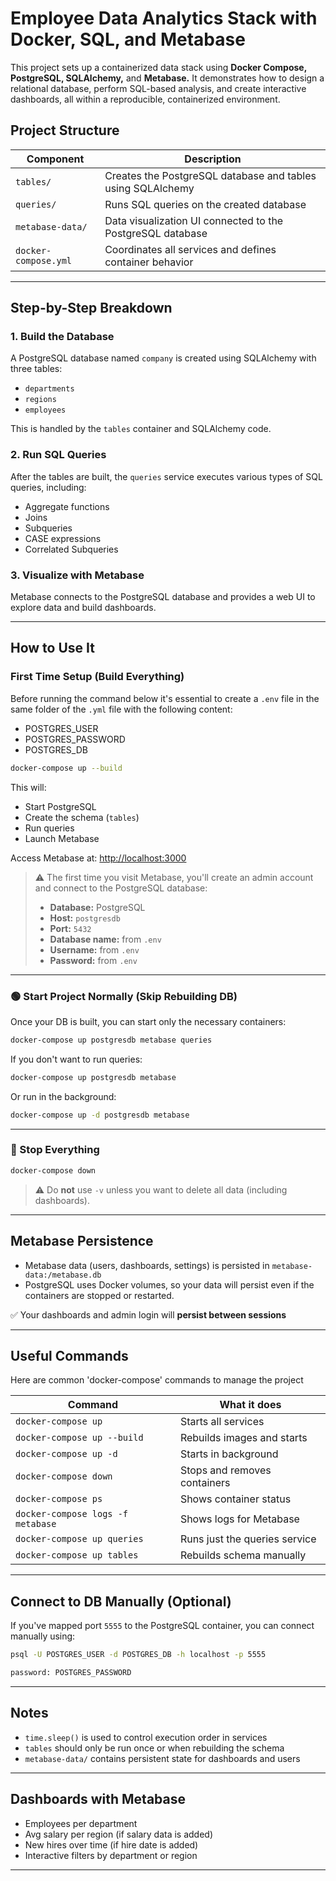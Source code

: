 # Employee Data Analytics Stack with Docker, SQL, and Metabase

This project sets up a containerized data stack using **Docker Compose, PostgreSQL, SQLAlchemy,** and **Metabase.**
It demonstrates how to design a relational database, perform SQL-based analysis, and create interactive dashboards, all within a reproducible, containerized environment.

## Project Structure

| Component            | Description                                                 |
| -------------------- | ----------------------------------------------------------- |
| `tables/`            | Creates the PostgreSQL database and tables using SQLAlchemy |
| `queries/`           | Runs SQL queries on the created database                    |
| `metabase-data/`           | Data visualization UI connected to the PostgreSQL database  |
| `docker-compose.yml` | Coordinates all services and defines container behavior     |

---

## Step-by-Step Breakdown

### 1. Build the Database

A PostgreSQL database named `company` is created using SQLAlchemy with three tables:

* `departments`
* `regions`
* `employees`

This is handled by the `tables` container and SQLAlchemy code.

### 2. Run SQL Queries

After the tables are built, the `queries` service executes various types of SQL queries, including:

* Aggregate functions
* Joins
* Subqueries
* CASE expressions
* Correlated Subqueries

### 3. Visualize with Metabase

Metabase connects to the PostgreSQL database and provides a web UI to explore data and build dashboards.

---

## How to Use It

### First Time Setup (Build Everything)

Before running the command below it's essential to create a `.env` file in the same folder of the `.yml` file with the following content:

- POSTGRES_USER
- POSTGRES_PASSWORD
- POSTGRES_DB

```bash
docker-compose up --build
```

This will:

* Start PostgreSQL
* Create the schema (`tables`)
* Run queries
* Launch Metabase

Access Metabase at: [http://localhost:3000](http://localhost:3000)

> ⚠️ The first time you visit Metabase, you'll create an admin account and connect to the PostgreSQL database:
>
> * **Database:** PostgreSQL
> * **Host:** `postgresdb`
> * **Port:** `5432`
> * **Database name:** from `.env`
> * **Username:** from `.env`
> * **Password:** from `.env`

---

### 🟢 Start Project Normally (Skip Rebuilding DB)

Once your DB is built, you can start only the necessary containers:

```bash
docker-compose up postgresdb metabase queries
```

If you don't want to run queries:

```bash
docker-compose up postgresdb metabase
```

Or run in the background:

```bash
docker-compose up -d postgresdb metabase
```

---

### 🛑 Stop Everything

```bash
docker-compose down
```

> ⚠️ Do **not** use `-v` unless you want to delete all data (including dashboards).

---

## Metabase Persistence

* Metabase data (users, dashboards, settings) is persisted in `metabase-data:/metabase.db`
* PostgreSQL uses Docker volumes, so your data will persist even if the containers are stopped or restarted.

✅ Your dashboards and admin login will **persist between sessions**

---

## Useful Commands

Here are common 'docker-compose' commands to manage the project

| Command                           | What it does                  |
| --------------------------------- | ----------------------------- |
| `docker-compose up`               | Starts all services           |
| `docker-compose up --build`       | Rebuilds images and starts    |
| `docker-compose up -d`            | Starts in background          |
| `docker-compose down`             | Stops and removes containers  |
| `docker-compose ps`               | Shows container status        |
| `docker-compose logs -f metabase` | Shows logs for Metabase       |
| `docker-compose up queries`       | Runs just the queries service |
| `docker-compose up tables`        | Rebuilds schema manually      |

---

## Connect to DB Manually (Optional)

If you've mapped port  `5555` to the PostgreSQL container, you can connect manually using:

```bash
psql -U POSTGRES_USER -d POSTGRES_DB -h localhost -p 5555

password: POSTGRES_PASSWORD
```

---

## Notes

* `time.sleep()` is used to control execution order in services
* `tables` should only be run once or when rebuilding the schema
* `metabase-data/` contains persistent state for dashboards and users

---

## Dashboards with Metabase

* Employees per department
* Avg salary per region (if salary data is added)
* New hires over time (if hire date is added)
* Interactive filters by department or region

---


